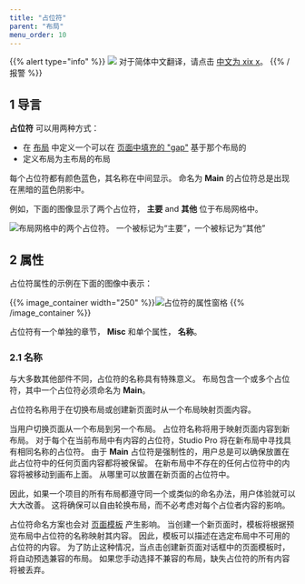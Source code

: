 ```yaml
---
title: "占位符"
parent: "布局"
menu_order: 10
---
```


{{% alert type="info" %}}
<img src="attachments/chinese-translation/china.png" style="display: inline-block; margin: 0" /> 对于简体中文翻译，请点击 [中文为 xix x](https://cdn.mendix.tencent-cloud.com/documentation/refguide8/placeholder.pdf)。
{{% /报警 %}}

## 1 导言

**占位符** 可以用两种方式：

* 在 [布局](layout) 中定义一个可以在 [页面中填充的 "gap"](page) 基于那个布局的
* 定义布局为主布局的布局

每个占位符都有颜色蓝色，其名称在中间显示。 命名为 **Main** 的占位符总是出现在黑暗的蓝色阴影中。

例如，下面的图像显示了两个占位符， **主要** and **其他** 位于布局网格中。

![布局网格中的两个占位符。 一个被标记为“主要”，一个被标记为“其他”](attachments/layout/placeholder.png)

## 2 属性

占位符属性的示例在下面的图像中表示：

{{% image_container width="250" %}}![占位符的属性窗格](attachments/layout/placeholder-properties.png)
{{% /image_container %}}

占位符有一个单独的章节， **Misc** 和单个属性， **名称**。

### 2.1 名称

与大多数其他部件不同，占位符的名称具有特殊意义。 布局包含一个或多个占位符，其中一个占位符必须命名为 **Main**。

占位符名称用于在切换布局或创建新页面时从一个布局映射页面内容。

当用户切换页面从一个布局到另一个布局。 占位符名称将用于映射页面内容到新布局。 对于每个在当前布局中有内容的占位符，Studio Pro 将在新布局中寻找具有相同名称的占位符。 由于 **Main** 占位符是强制性的，用户总是可以确保放置在此占位符中的任何页面内容都将被保留。 在新布局中不存在的任何占位符中的内容将被移动到画布上面。 从哪里可以放置在新页面的占位符中。

因此，如果一个项目的所有布局都遵守同一个或类似的命名办法，用户体验就可以大大改善。 这将确保可以自由轮换布局，而不必考虑对每个占位者内容的影响。

占位符命名方案也会对 [页面模板](page-templates) 产生影响。 当创建一个新页面时，模板将根据预览布局中占位符的名称映射其内容。 因此，模板可以描述在选定布局中不可用的占位符的内容。 为了防止这种情况，当点击创建新页面对话框中的页面模板时，将自动预选兼容的布局。 如果您手动选择不兼容的布局，缺失占位符的所有内容将被丢弃。 

